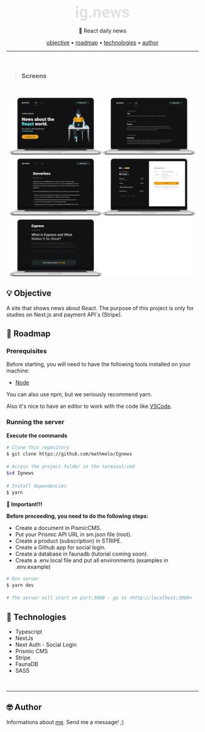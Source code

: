 <div align="center">
    <img src=".github/logo.svg" height="40"/>
</div>
<p align="center">🚀 React daily news</p>

<div align="center">
 <a href="#-objective">objective</a> •
 <a href="#-roadmap">roadmap</a> •
 <a href="#-technologies">technologies</a> •
 <a href="#-author">author</a>
</div>

---
</br>

>  ### Screens 

</br>

<p align="center">
  <img src="./.github/screens.png"  margin-top="400">
</p>





## 💡 Objective
<p>A site that shows news about React.
The purpose of this project is only for studies on Next.js and payment API`s (Stripe).</p>




## 🎌 Roadmap

### Prerequisites
Before starting, you will need to have the following tools installed on your machine:
<ul>
  <li><a href="https://nodejs.org/en/">Node</a></li>
</ul>

You can also use npm, but we seriously recommend yarn.

Also it's nice to have an editor to work with the code like [VSCode](https://code.visualstudio.com/).

### Running the server


**Execute the commands**

```bash
# Clone this repository
$ git clone https://github.com/mathmelo/Ignews

# Access the project folder in the terminal/cmd
$cd Ignews

# Install dependencies
$ yarn
```
**🚫 Important!!!**

**Before proceeding, you need to do the following steps:**
* Create a document in PismicCMS.
* Put your Prismic API URL in sm.json file (root).
* Create a product (subscription) in STRIPE.
* Create a Github app for social login.
* Create a database in faunadb (tutorial coming soon).
* Create a .env.local file and put all environments (examples in .env.example)

```bash
# Run server
$ yarn dev

# The server will start on port:3000 - go to <http://localhost:3000>
```

## 💜 Technologies
- Typescript
- NextJs
- Next Auth - Social Login
- Prismic CMS
- Stripe
- FaunaDB
- SASS

<br>

---

## 🤓 Author

Informations about [me](https://github.com/mathmelo).
Send me a message! ;)